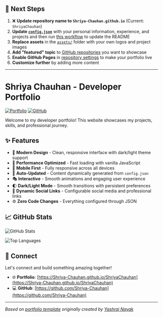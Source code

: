 ## 🚀 Next Steps

1. ❌ **Update repository name to `Shriya-Chauhan.github.io`** (Current: `ShriyaChauhan`)
2. **Update [`config.json`](https://github.com/Shriya-Chauhan/ShriyaChauhan/blob/main/config.json)** with your personal information, experience, and projects and then run [this workflow](https://github.com/Shriya-Chauhan/ShriyaChauhan/actions/workflows/update-readme.yml) to update the README
3. **Replace assets** in the [`assets/`](https://github.com/Shriya-Chauhan/ShriyaChauhan/tree/main/assets/) folder with your own logos and project images
4. **Add "featured" topic** to [GitHub repositories](https://github.com/Shriya-Chauhan?tab=repositories) you want to showcase
5. **Enable GitHub Pages** in [repository settings](https://github.com/Shriya-Chauhan/ShriyaChauhan/settings/pages) to make your portfolio live
6. **Customize further** by adding more content

---

# Shriya Chauhan - Developer Portfolio

<div align="left">
  
[![Portfolio](https://img.shields.io/badge/🌐_Visit_Portfolio-Live-brightgreen?style=for-the-badge)](https://Shriya-Chauhan.github.io/ShriyaChauhan)
[![GitHub](https://img.shields.io/badge/GitHub-Profile-181717?style=for-the-badge&logo=github)](https://github.com/Shriya-Chauhan)

</div>

Welcome to my developer portfolio! This website showcases my projects, skills, and professional journey.

## ✨ Features

- 🎨 **Modern Design** - Clean, responsive interface with dark/light theme support
- 🚀 **Performance Optimized** - Fast loading with vanilla JavaScript
- 📱 **Mobile First** - Fully responsive across all devices
- 🔄 **Auto-Updated** - Content dynamically generated from `config.json`
- 🎭 **Interactive** - Smooth animations and engaging user experience
- 🌓 **Dark/Light Mode** - Smooth transitions with persistent preferences
- 🔗 **Dynamic Social Links** - Configurable social media and professional links
- ⚙️ **Zero Code Changes** - Everything configured through JSON

## 📈 GitHub Stats

<div align="left">

![GitHub Stats](https://github-readme-stats.vercel.app/api?username=Shriya-Chauhan&theme=dark&hide_border=true&include_all_commits=true&count_private=true)

![Top Languages](https://github-readme-stats.vercel.app/api/top-langs/?username=Shriya-Chauhan&theme=dark&hide_border=true&include_all_commits=true&count_private=true&layout=compact)

</div>

## 🤝 Connect

Let's connect and build something amazing together!

- 🌐 **Portfolio**: [https://Shriya-Chauhan.github.io/ShriyaChauhan](https://Shriya-Chauhan.github.io/ShriyaChauhan)
- 💻 **GitHub**: [https://github.com/Shriya-Chauhan](https://github.com/Shriya-Chauhan)

---

*Based on [portfolio template](https://github.com/yashrajnayak/developer-portfolio) originally created by [Yashraj Nayak](https://github.com/yashrajnayak)*